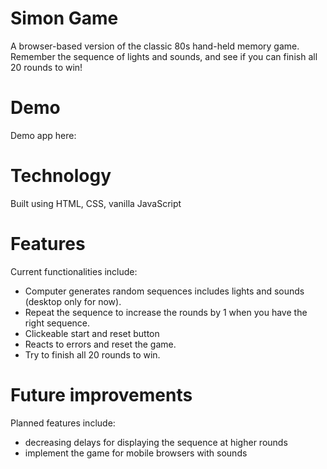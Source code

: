 # Simon Game
A browser-based version of the classic 80s hand-held memory game. Remember the sequence of lights and sounds, and see if you can finish all 20 rounds to win!

# Demo
Demo app here: 

# Technology
Built using HTML, CSS, vanilla JavaScript 

# Features
Current functionalities include:

- Computer generates random sequences includes lights and sounds (desktop only for now).
- Repeat the sequence to increase the rounds by 1 when you have the right sequence.
- Clickeable start and reset button 
- Reacts to errors and reset the game.
- Try to finish all 20 rounds to win.


# Future improvements
Planned features include:

- decreasing delays for displaying the sequence at higher rounds
- implement the game for mobile browsers with sounds
